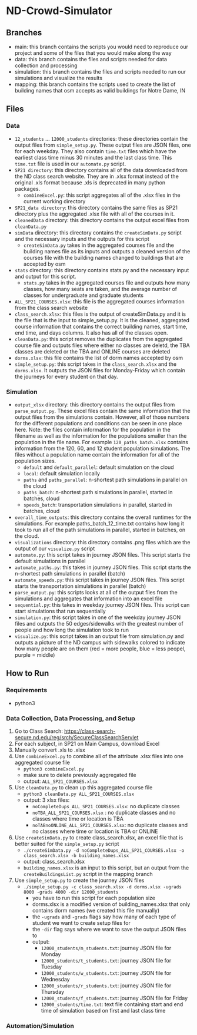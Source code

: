 # ND-Crowd-Simulator 
## Branches 
- main: this branch contains the scripts you would need to reproduce our project and some of the files that you would make along the way 
- data: this branch contains the files and scripts needed for data collection and processing 
- simulation: this branch contains the files and scripts needed to run our simulations and visualize the results
- mapping: this branch contains the scripts used to create the list of building names that osm accepts as valid buildings for Notre Dame, IN 

## Files 
### Data 
- `12_students` ... `12000_students` directories: these directories contain the output files from `simple_setup.py`. These output files are JSON files, one for each weekday. They also contain `time.txt` files which have the earliest class time minus 30 minutes and the last class time. This `time.txt` file is used in our `automate.py` script. 
- `SP21 directory`: this directory contains all of the data downloaded from the ND class search website. They are in .xlsx format instead of the original .xls format because .xls is deprecated in many python packages.
    - `combineExcel.py`: this script aggregates all of the .xlsx files in the current working directory 
- `SP21_data directory`: this directory contains the same files as SP21 directory plus the aggregated .xlsx file with all of the courses in it. 
- `cleanedData` directory: this directory contains the output excel files from `cleanData.py`
- `simData` directory: this directory contains the `createSimData.py` script and the necessary inputs and the outputs for this script 
    - `createSimData.py` takes in the aggregated courses file and the building names file as its inputs and outputs a cleaned version of the courses file with the building names changed to buildings that are accepted by osm
- `stats` directory: this directory contains stats.py and the necessary input and output for this script. 
    - `stats.py` takes in the aggregated courses file and outputs how many classes, how many seats are taken, and the average number of classes for undergraduate and graduate students 
- `ALL_SP21_COURSES.xlsx`: this file is the aggregated courses information from the class search website 
- `class_search.xlsx`: this files is the output of createSimData.py and it is the file that is the input to simple_setup.py. It is the cleaned, aggregated course information that contains the correct building names, start time, end time, and days columns. It also has all of the classes open. 
- `cleanData.py`: this script removes the duplicates from the aggregated course file and outputs files where either no classes are deletd, the TBA classes are deleted or the TBA and ONLINE courses are deleted 
- `dorms.xlsx`: this file contains the list of dorm names accepted by osm 
- `simple_setup.py`: this script takes in the `class_search.xlsx` and the `dorms.xlsx`. It outputs the JSON files for Monday-Friday which contain the journeys for every student on that day. 
### Simulation 
- `output_xlsx` directory: this directory contains the output files from `parse_output.py`. These excel files contain the same information that the output files from the simulations contain. However, all of those numbers for the different populations and conditions can be seen in one place here. Note: the files contain information for the population in the filename as well as the information for the populations smaller than the population in the file name. For example `120_paths_batch.xlsx` contains information from the 120, 60, and 12 student population simulations. The files without a population name contain the information for all of the population sizes. 
    - `default` and `default_parallel`: default simulation on the cloud 
    - `local`: default simulation locally 
    - `paths` and `paths_parallel`: n-shortest path simulations in parallel on the cloud 
    - `paths_batch`: n-shortest path simulations in parallel, started in batches, cloud 
    - `speeds_batch`: transportation simulations in parallel, started in batches, cloud 
- `overall_time_outputs`: this directory contains the overall runtimes for the simulations. For example paths_batch_12_time.txt contains how long it took to run all of the path simulations in parallel, started in batches, on the cloud. 
- `visualizations` directory: this directory contains .png files which are the output of our `visualize.py` script 
- `automate.py`: this script takes in journey JSON files. This script starts the default simulations in parallel 
- `automate_paths.py`: this takes in journey JSON files. This script starts the n-shortest path simulations in parallel (batch)  
- `automate_speeds.py`: this script takes in journey JSON files. This script starts the transportation simulations in parallel (batch) 
- `parse_output.py`: this scripts looks at all of the output files from the simulations and aggregates that information into an excel file 
- `sequential.py`: this takes in weekday journey JSON files. This script can start simulations that run sequentially 
- `simulation.py`: this script takes in one of the weekday journey JSON files and outputs the 50 edges/sidewalks with the greatest number of people and how long the simulation took to run 
- `visualize.py`: this script takes in an output file from simulation.py and outputs a picture of the ND campus with sidewalks colored to indicate how many people are on them (red = more people, blue = less peopel, purple = middle) 

## How to Run
### Requirements 
- python3 
### Data Collection, Data Processing, and Setup 
1. Go to Class Search: https://class-search-secure.nd.edu/reg/srch/SecureClassSearchServlet
2. For each subject, in SP21 on Main Campus, download Excel 
3. Manually convert .xls to .xlsx 
4. Use `combineExcel.py` to combine all of the attribute .xlsx files into one aggregated course file 
    - `python3 combineExcel.py` 
    - make sure to delete previously aggregated file
    - output: `ALL_SP21_COURSES.xlsx` 
5. Use `cleanData.py` to clean up this aggregated course file 
    - `python3 cleanData.py ALL_SP21_COURSES.xlsx` 
    - output: 3 xlsx files: 
        - `noCompleteDups_ALL_SP21_COURSES.xlsx`: no duplicate classes 
        - `noTBA_ALL_SP21_COURSES.xlsx` : no duplicate classes and no classes where time or location is TBA 
        - `noTABnoONLINE_ALL_SP21_COURSES.xlsx`: no duplicate classes and no classes where time or location is TBA or ONLINE 
6. Use  `createSimData.py` to create class_search.xlsx, an excel file that is better suited for the `simple_setup.py` script 
    - `./createSimData.py -d noCompleteDups_ALL_SP21_COURSES.xlsx -o class_search.xlsx -b building_names.xlsx` 
    - output: class_search.xlsx
    - `building_names.xlsx` is an input to this script, but an output from the `createBuildingsList.py` script in the mapping branch 
7. Use `simple_setup.py` to create the journey JSON files 
    - `./simple_setup.py -c class_search.xlsx -d dorms.xlsx -ugrads 8000 -grads 4000 -dir 12000_students` 
        - you have to run this script for each population size 
        - dorms.xlsx is a modified version of building_names.xlsx that only contains dorm names (we created this file manually) 
        - the `-ugrads` and `-grads` flags say how many of each type of student we want to create setup files for 
        - the `-dir` flag says where we want to save the output JSON files to 
        - output: 
            - `12000_students/m_students.txt`: journey JSON file for Monday
            - `12000_students/t_students.txt`: journey JSON file for Tuesday 
            - `12000_students/w_students.txt`: journey JSON file for Wednesday
            - `12000_students/r_students.txt`: journey JSON file for Thursday 
            - `12000_students/f_students.txt`: journey JSON file for Friday 
            - `12000_students/time.txt`: text file containing start and end time of simulation based on first and last class time 



### Automation/Simulation 
